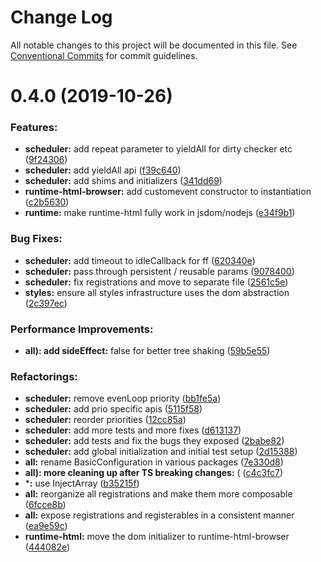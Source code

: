 # Change Log

All notable changes to this project will be documented in this file.
See [Conventional Commits](https://conventionalcommits.org) for commit guidelines.

<a name="0.4.0"></a>
# 0.4.0 (2019-10-26)

### Features:

* **scheduler:** add repeat parameter to yieldAll for dirty checker etc ([9f24306](https://github.com/aurelia/aurelia/commit/9f24306))
* **scheduler:** add yieldAll api ([f39c640](https://github.com/aurelia/aurelia/commit/f39c640))
* **scheduler:** add shims and initializers ([341dd69](https://github.com/aurelia/aurelia/commit/341dd69))
* **runtime-html-browser:** add customevent constructor to instantiation ([c2b5630](https://github.com/aurelia/aurelia/commit/c2b5630))
* **runtime:** make runtime-html fully work in jsdom/nodejs ([e34f9b1](https://github.com/aurelia/aurelia/commit/e34f9b1))


### Bug Fixes:

* **scheduler:** add timeout to idleCallback for ff ([620340e](https://github.com/aurelia/aurelia/commit/620340e))
* **scheduler:** pass through persistent / reusable params ([9078400](https://github.com/aurelia/aurelia/commit/9078400))
* **scheduler:** fix registrations and move to separate file ([2561c5e](https://github.com/aurelia/aurelia/commit/2561c5e))
* **styles:** ensure all styles infrastructure uses the dom abstraction ([2c397ec](https://github.com/aurelia/aurelia/commit/2c397ec))


### Performance Improvements:

* **all): add sideEffect:** false for better tree shaking ([59b5e55](https://github.com/aurelia/aurelia/commit/59b5e55))


### Refactorings:

* **scheduler:** remove evenLoop priority ([bb1fe5a](https://github.com/aurelia/aurelia/commit/bb1fe5a))
* **scheduler:** add prio specific apis ([5115f58](https://github.com/aurelia/aurelia/commit/5115f58))
* **scheduler:** reorder priorities ([12cc85a](https://github.com/aurelia/aurelia/commit/12cc85a))
* **scheduler:** add more tests and more fixes ([d613137](https://github.com/aurelia/aurelia/commit/d613137))
* **scheduler:** add tests and fix the bugs they exposed ([2babe82](https://github.com/aurelia/aurelia/commit/2babe82))
* **scheduler:** add global initialization and initial test setup ([2d15388](https://github.com/aurelia/aurelia/commit/2d15388))
* **all:** rename BasicConfiguration in various packages ([7e330d8](https://github.com/aurelia/aurelia/commit/7e330d8))
* **all): more cleaning up after TS breaking changes:** ( ([c4c3fc7](https://github.com/aurelia/aurelia/commit/c4c3fc7))
* ***:** use InjectArray ([b35215f](https://github.com/aurelia/aurelia/commit/b35215f))
* **all:** reorganize all registrations and make them more composable ([6fcce8b](https://github.com/aurelia/aurelia/commit/6fcce8b))
* **all:** expose registrations and registerables in a consistent manner ([ea9e59c](https://github.com/aurelia/aurelia/commit/ea9e59c))
* **runtime-html:** move the dom initializer to runtime-html-browser ([444082e](https://github.com/aurelia/aurelia/commit/444082e))

